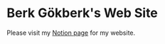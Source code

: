 # Berk Gökberk's Web Site

Please visit my [Notion page](https://www.notion.so/vanderbek/Berk-G-kberk-8f2dfa06983a44949d306784faac35fc) for my website.
